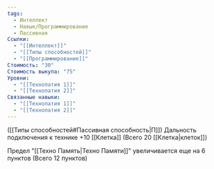 ```yaml
---
tags:
  - Интеллект
  - Навык/Программирование
  - Пассивная
Ссылки:
  - "[[Интеллект]]"
  - "[[Типы способностей]]"
  - "[[Программирование]]"
Стоимость: "30"
Стоимость выкупа: "75"
Уровни:
  - "[[Технопатия 1]]"
  - "[[Технопатия 2]]"
Связанные навыки:
  - "[[Технопатия 1]]"
  - "[[Технопатия 2]]"
---
```

([[Типы способностей#Пассивная способность|П]]) Дальность подключения к технике +10 [[Клетка]] (Всего 20 [[Клетка|клеток]]) 

Предел "[[Техно Память|Техно Памяти]]" увеличивается еще на 6 пунктов (Всего 12 пунктов)